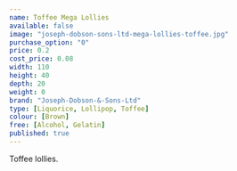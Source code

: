 ```yaml
---
name: Toffee Mega Lollies
available: false
image: "joseph-dobson-sons-ltd-mega-lollies-toffee.jpg"
purchase_option: "0"
price: 0.2
cost_price: 0.08
width: 110
height: 40
depth: 20
weight: 0
brand: "Joseph-Dobson-&-Sons-Ltd"
type: [Liquorice, Lollipop, Toffee]
colour: [Brown]
free: [Alcohol, Gelatin]
published: true
---
```

Toffee lollies.